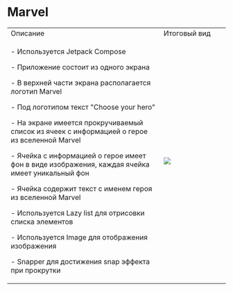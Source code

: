 # Marvel

<table>
 <tr>
    <td width="70%">Описание</td>
    <td width="30%">Итоговый вид</td>
 </tr>
 <tr>
    <td>
    <p>- Используется Jetpack Compose</p>
    <p>- Приложение состоит из одного экрана</p>
    <p>- В верхней части экрана располагается логотип Marvel</p>
    <p>- Под логотипом текст "Choose your hero"</p>
    <p>- На экране имеется прокручиваемый список из ячеек с информацией о герое из вселенной Marvel</p>
    <p>- Ячейка с информацией о герое имеет фон в виде изображения, каждая ячейка имеет уникальный фон</p>
    <p></p>- Ячейка содержит текст с именем героя из вселенной Marvel</p>
    <p>- Используется Lazy list для отрисовки списка элементов</p>
    <p>- Используется Image для отображения изображения</p>
    <p>- Snapper для достижения snap эффекта при прокрутки</p>
    </td>
    <td width="30%">
        <img src="/digital/Lab1.gif"</img>
    </td>
 </tr>
</table>

